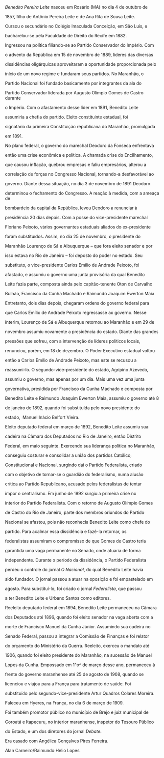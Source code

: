 

*Benedito Pereira Leite* nasceu em Rosário (MA) no dia 4 de outubro de

1857, filho de Antônio Pereira Leite e de Ana Rita de Sousa Leite.



Cursou o secundário no Colégio Imaculada Conceição, em São Luís, e

bacharelou-se pela Faculdade de Direito do Recife em 1882.



Ingressou na política filiando-se ao Partido Conservador do Império. Com

o advento da República em 15 de novembro de 1889, líderes das diversas

dissidências oligárquicas aproveitaram a oportunidade proporcionada pelo

início de um novo regime e fundaram seus partidos. No Maranhão, o

Partido Nacional foi fundado basicamente por integrantes da ala do

Partido Conservador liderada por Augusto Olímpio Gomes de Castro durante

o Império. Com o afastamento desse líder em 1891, Benedito Leite

assumiria a chefia do partido. Eleito constituinte estadual, foi

signatário da primeira Constituição republicana do Maranhão, promulgada

em 1891.



No plano federal, o governo do marechal Deodoro da Fonseca enfrentava

então uma crise econômica e política. A chamada crise do Encilhamento,

que causou inflação, quebrou empresas e faliu empresários, alterou a

correlação de forças no Congresso Nacional, tornando-a desfavorável ao

governo. Diante dessa situação, no dia 3 de novembro de 1891 Deodoro

determinou o fechamento do Congresso. A reação à medida, com a ameaça de

bombardeio da capital da República, levou Deodoro a renunciar à

presidência 20 dias depois. Com a posse do vice-presidente marechal

Floriano Peixoto, vários governantes estaduais aliados do ex-presidente

foram substituídos. Assim, no dia 25 de novembro, o presidente do

Maranhão Lourenço de Sá e Albuquerque – que fora eleito senador e por

isso estava no Rio de Janeiro – foi deposto do poder no estado. Seu

substituto, o vice-presidente Carlos Emílio de Andrade Peixoto, foi

afastado, e assumiu o governo uma junta provisória da qual Benedito

Leite fazia parte, composta ainda pelo capitão-tenente Oton de Carvalho

Bulhão, Francisco da Cunha Machado e Raimundo Joaquim Ewerton Maia.

Entretanto, dois dias depois, chegaram ordens do governo federal para

que Carlos Emílio de Andrade Peixoto regressasse ao governo. Nesse

ínterim, Lourenço de Sá e Albuquerque retornou ao Maranhão e em 29 de

novembro assumiu novamente a presidência do estado. Diante das grandes

pressões que sofreu, com a intervenção de líderes políticos locais,

renunciou, porém, em 18 de dezembro. O Poder Executivo estadual voltou

então a Carlos Emílio de Andrade Peixoto, mas este se recusou a

reassumi-lo. O segundo-vice-presidente do estado, Agripino Azevedo,

assumiu o governo, mas apenas por um dia. Mais uma vez uma junta

governativa, presidida por Francisco da Cunha Machado e composta por

Benedito Leite e Raimundo Joaquim Ewerton Maia, assumiu o governo até 8

de janeiro de 1892, quando foi substituída pelo novo presidente do

estado,  Manuel Inácio Belfort Vieira.



Eleito deputado federal em março de 1892, Benedito Leite assumiu sua

cadeira na Câmara dos Deputados no Rio de Janeiro, então Distrito

Federal, em maio seguinte. Exercendo sua liderança política no Maranhão,

conseguiu costurar e consolidar a união dos partidos Católico,

Constitucional e Nacional, surgindo daí o Partido Federalista, criado

com o objetivo de tornar-se o guardião do federalismo, numa alusão

crítica ao Partido Republicano, acusado pelos federalistas de tentar

impor o centralismo. Em junho de 1892 surgiu a primeira crise no

interior do Partido Federalista. Com o retorno de Augusto Olímpio Gomes

de Castro do Rio de Janeiro, parte dos membros oriundos do Partido

Nacional se afastou, pois não reconhecia Benedito Leite como chefe do

partido. Para acalmar essa dissidência e fazê-la retornar, os

federalistas assumiram o compromisso de que Gomes de Castro teria

garantida uma vaga permanente no Senado, onde atuaria de forma

independente. Durante o período da dissidência, o Partido Federalista

perdeu o controle do jornal *O Nacional*, do qual Benedito Leite havia

sido fundador. O jornal passou a atuar na oposição e foi empastelado em

agosto. Para substituí-lo, foi criado o jornal *Federalista*, que passou

a ter Benedito Leite e Urbano Santos como editores.



Reeleito deputado federal em 1894, Benedito Leite permaneceu na Câmara

dos Deputados até 1896, quando foi eleito senador na vaga aberta com a

morte de Francisco Manuel da Cunha Júnior. Assumindo sua cadeira no

Senado Federal, passou a integrar a Comissão de Finanças e foi relator

do orçamento do Ministério da Guerra. Reeleito, exerceu o mandato até

1906, quando foi eleito presidente do Maranhão, na sucessão de Manuel

Lopes da Cunha. Empossado em 1^o^ de março desse ano, permaneceu à

frente do governo maranhense até 25 de agosto de 1908, quando se

licenciou e viajou para a França para tratamento de saúde. Foi

substituído pelo segundo-vice-presidente Artur Quadros Colares Moreira.

Faleceu em Hyeres, na França, no dia 6 de março de 1909.



Foi também promotor público no município de Brejo e juiz municipal de

Coroatá e Itapecuru, no interior maranhense, inspetor do Tesouro Público

do Estado, e um dos diretores do jornal *Debate*.



Era casado com Angélica Gonçalves Pires Ferreira.



Alan Carneiro/Raimundo Helio Lopes



